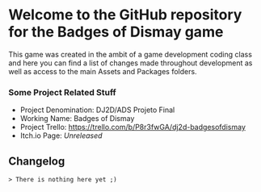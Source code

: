# Welcome to the GitHub repository for the Badges of Dismay game
This game was created in the ambit of a game development coding class and here you can find a list of changes made throughout development as well as access to the main Assets and Packages folders.

### Some Project Related Stuff
* Project Denomination: DJ2D/ADS Projeto Final
* Working Name: Badges of Dismay
* Project Trello: https://trello.com/b/P8r3fwGA/dj2d-badgesofdismay
* Itch.io Page: *Unreleased*

## Changelog
    > There is nothing here yet ;)
